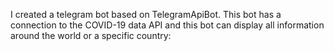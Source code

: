 I created a telegram bot based on TelegramApiBot. This bot has a connection to the COVID-19 data API and this bot can display all information around the world or a specific country:
